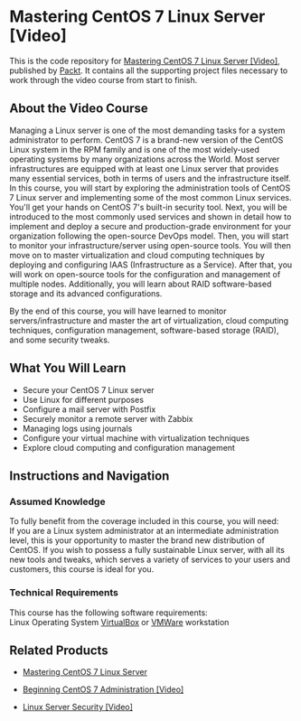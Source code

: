 


# Mastering CentOS 7 Linux Server [Video]
This is the code repository for [Mastering CentOS 7 Linux Server [Video]](https://www.packtpub.com/networking-and-servers/mastering-centos-7-linux-server-video?utm_source=github&utm_medium=repository&utm_campaign=9781787284524), published by [Packt](https://www.packtpub.com/?utm_source=github). It contains all the supporting project files necessary to work through the video course from start to finish.
## About the Video Course
Managing a Linux server is one of the most demanding tasks for a system administrator to perform. CentOS 7 is a brand-new version of the CentOS Linux system in the RPM family and is one of the most widely-used operating systems by many organizations across the World. Most server infrastructures are equipped with at least one Linux server that provides many essential services, both in terms of users and the infrastructure itself.
In this course, you will start by exploring the administration tools of CentOS 7 Linux server and implementing some of the most common Linux services. You'll get your hands on CentOS 7's built-in security tool. Next, you will be introduced to the most commonly used services and shown in detail how to implement and deploy a secure and production-grade environment for your organization following the open-source DevOps model. Then, you will start to monitor your infrastructure/server using open-source tools. You will then move on to master virtualization and cloud computing techniques by deploying and configuring IAAS (Infrastructure as a Service). After that, you will work on open-source tools for the configuration and management of multiple nodes. Additionally, you will learn about RAID software-based storage and its advanced configurations.

By the end of this course, you will have learned to monitor servers/infrastructure and master the art of virtualization, cloud computing techniques, configuration management, software-based storage (RAID), and some security tweaks.

<H2>What You Will Learn</H2>
<DIV class=book-info-will-learn-text>
<UL>
<LI>Secure your CentOS 7 Linux server 
<LI>Use Linux for different purposes 
<LI>Configure a mail server with Postfix 
<LI>Securely monitor a remote server with Zabbix 
<LI>Managing logs using journals 
<LI>Configure your virtual machine with virtualization techniques
<LI>Explore cloud computing and configuration management </LI></UL></DIV>

## Instructions and Navigation
### Assumed Knowledge
To fully benefit from the coverage included in this course, you will need:<br/>
If you are a Linux system administrator at an intermediate administration level, this is your opportunity to master the brand new distribution of CentOS. If you wish to possess a fully sustainable Linux server, with all its new tools and tweaks, which serves a variety of services to your users and customers, this course is ideal for you.
### Technical Requirements
This course has the following software requirements:<br/>
Linux Operating System
[VirtualBox](https://www.virtualbox.org/) or [VMWare](https://www.vmware.com/in.html) workstation

## Related Products
* [Mastering CentOS 7 Linux Server](https://www.packtpub.com/networking-and-servers/mastering-centos-7-linux-server?utm_source=github&utm_medium=repository&utm_campaign=9781785282393)

* [Beginning CentOS 7 Administration [Video]](https://www.packtpub.com/networking-and-servers/beginning-centos-7-administration-video?utm_source=github&utm_medium=repository&utm_campaign=9781788294973)

* [Linux Server Security [Video]](https://www.packtpub.com/virtualization-and-cloud/linux-server-security-video?utm_source=github&utm_medium=repository&utm_campaign=9781789131888)

